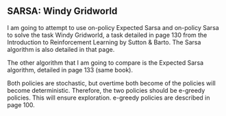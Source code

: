 ## SARSA: Windy Gridworld

I am going to attempt to use on-policy Expected Sarsa and on-policy Sarsa to solve the task Windy Gridworld, a task detailed in page 130 from the Introduction to Reinforcement Learning by Sutton & Barto. The Sarsa algorithm is also detailed in that page. 

The other algorithm that I am going to compare is the Expected Sarsa algorithm, detailed in page 133 (same book). 

Both policies are stochastic, but overtime both become of the policies will become deterministic. Therefore, the two policies should be e-greedy policies. This will ensure exploration. e-greedy policies are described in page 100.


